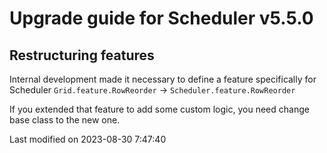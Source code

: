 # Upgrade guide for Scheduler v5.5.0

## Restructuring features

Internal development made it necessary to define a feature specifically for Scheduler `Grid.feature.RowReorder` ->
`Scheduler.feature.RowReorder`

If you extended that feature to add some custom logic, you need change base class to the new one.


<p class="last-modified">Last modified on 2023-08-30 7:47:40</p>